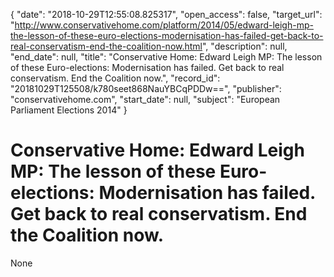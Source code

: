 {
  "date": "2018-10-29T12:55:08.825317", 
  "open_access": false, 
  "target_url": "http://www.conservativehome.com/platform/2014/05/edward-leigh-mp-the-lesson-of-these-euro-elections-modernisation-has-failed-get-back-to-real-conservatism-end-the-coalition-now.html", 
  "description": null, 
  "end_date": null, 
  "title": "Conservative Home: Edward Leigh MP: The lesson of these Euro-elections: Modernisation has failed. Get back to real conservatism. End the Coalition now.", 
  "record_id": "20181029T125508/k780seet868NauYBCqPDDw==", 
  "publisher": "conservativehome.com", 
  "start_date": null, 
  "subject": "European Parliament Elections 2014"
}

# Conservative Home: Edward Leigh MP: The lesson of these Euro-elections: Modernisation has failed. Get back to real conservatism. End the Coalition now.

None